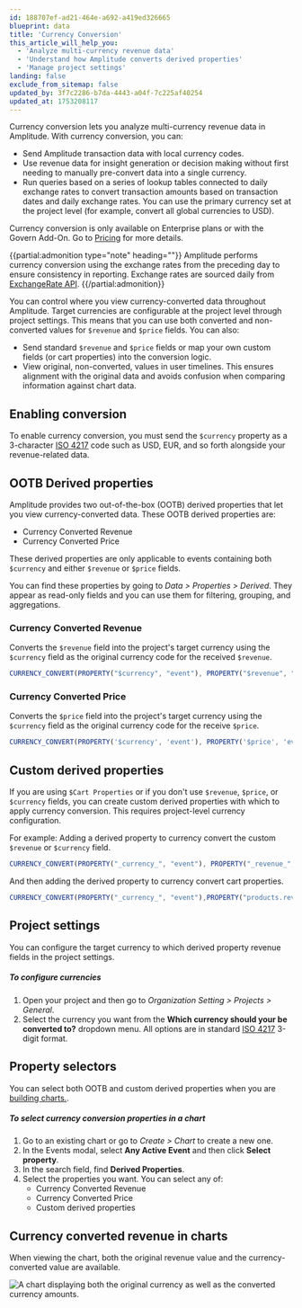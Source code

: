 ```yaml
---
id: 188707ef-ad21-464e-a692-a419ed326665
blueprint: data
title: 'Currency Conversion'
this_article_will_help_you:
  - 'Analyze multi-currency revenue data'
  - 'Understand how Amplitude converts derived properties'
  - 'Manage project settings'
landing: false
exclude_from_sitemap: false
updated_by: 3f7c2286-b7da-4443-a04f-7c225af40254
updated_at: 1753208117
---
```

Currency conversion lets you analyze multi-currency revenue data in Amplitude. With currency conversion, you can:
- Send Amplitude transaction data with local currency codes.
- Use revenue data for insight generation or decision making without first needing to manually pre-convert data into a single currency.
- Run queries based on a series of lookup tables connected to daily exchange rates to convert transaction amounts based on transaction dates and daily exchange rates. You can use the primary currency set at the project level (for example, convert all global currencies to USD).

Currency conversion is only available on Enterprise plans or with the Govern Add-On. Go to [Pricing](https://amplitude.com/pricing) for more details.

{{partial:admonition type="note" heading=""}}
Amplitude performs currency conversion using the exchange rates from the preceding day to ensure consistency in reporting. Exchange rates are sourced daily from [ExchangeRate API](https://www.exchangerate-api.com/).
{{/partial:admonition}}

You can control where you view currency-converted data throughout Amplitude. Target currencies are configurable at the project level through project settings. This means that you can use both converted and non-converted values for `$revenue` and `$price` fields. You can also:

- Send standard `$revenue` and `$price` fields or map your own custom fields (or cart properties) into the conversion logic.
- View original, non-converted, values in user timelines. This ensures alignment with the original data and avoids confusion when comparing information against chart data.

## Enabling conversion

To enable currency conversion, you must send the `$currency` property as a 3-character [ISO 4217](https://www.iban.com/currency-codes) code such as USD, EUR, and so forth alongside your revenue-related data. 

## OOTB Derived properties

Amplitude provides two out-of-the-box (OOTB) derived properties that let you view currency-converted data. These OOTB derived properties are:

- Currency Converted Revenue
- Currency Converted Price

These derived properties are only applicable to events containing both `$currency` and either `$revenue` or `$price` fields. 

You can find these properties by going to *Data > Properties > Derived*. They appear as read-only fields and you can use them for filtering, grouping, and aggregations. 

### Currency Converted Revenue

Converts the `$revenue` field into the project's target currency using the `$currency` field as the original currency code for the received `$revenue`.

```typescript
CURRENCY_CONVERT(PROPERTY("$currency", "event"), PROPERTY("$revenue", "event"))
```
### Currency Converted Price

Converts the `$price` field into the project's target currency using the `$currency` field as the original currency code for the receive `$price`. 

```typescript
CURRENCY_CONVERT(PROPERTY('$currency', 'event'), PROPERTY('$price', 'event'))
```

## Custom derived properties

If you are using `$Cart Properties` or if you don't use `$revenue`, `$price`, or `$currency` fields, you can create custom derived properties with which to apply currency conversion. This requires project-level currency configuration. 

For example:
Adding a derived property to currency convert the custom `$revenue` or `$currency` field.

```typescript
CURRENCY_CONVERT(PROPERTY("_currency_", "event"), PROPERTY("_revenue_", "event"))
```

And then adding the derived property to currency convert cart properties.

```typescript
CURRENCY_CONVERT(PROPERTY("_currency_", "event"),PROPERTY("products.revenue", "event"))
```

## Project settings

You can configure the target currency to which derived property revenue fields in the project settings.

##### To configure currencies

1. Open your project and then go to *Organization Setting > Projects > General*.
2. Select the currency you want from the **Which currency should your be converted to?** dropdown menu.
All options are in standard [ISO 4217](https://www.iban.com/currency-codes) 3-digit format.

## Property selectors

You can select both OOTB and custom derived properties when you are [building charts.](/docs/get-started/create-a-chart). 

##### To select currency conversion properties in a chart

1. Go to an existing chart or go to *Create > Chart* to create a new one.
2. In the Events modal, select **Any Active Event** and then click **Select property**.
3. In the search field, find **Derived Properties**. 
4. Select the properties you want. You can select any of:
    - Currency Converted Revenue
    - Currency Converted Price
    - Custom derived properties

## Currency converted revenue in charts

When viewing the chart, both the original revenue value and the currency-converted value are available.

![A chart displaying both the original currency as well as the converted currency amounts.](statamic://asset::help_center_conversions::data/currency-conversion-chart-display.png)